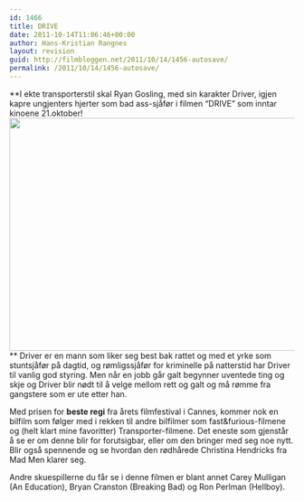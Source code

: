 ```yaml
---
id: 1466
title: DRIVE
date: 2011-10-14T11:06:46+00:00
author: Hans-Kristian Rangnes
layout: revision
guid: http://filmbloggen.net/2011/10/14/1456-autosave/
permalink: /2011/10/14/1456-autosave/
---
```

**I ekte transporterstil skal Ryan Gosling, med sin karakter Driver, igjen kapre ungjenters hjerter som bad ass-sjåfør i filmen “DRIVE” som inntar kinoene 21.oktober!  
<a href="http://filmbloggen.net/2011/10/14/drive/drv-05348/" rel="attachment wp-att-1463"><img class="alignnone size-large wp-image-1463" src="http://filmbloggen.net/wp-content/uploads//2011/10/wwvireo7-620x412.jpg" alt="" width="620" height="412" /></a>  
** Driver er en mann som liker seg best bak rattet og med et yrke som stuntsjåfør på dagtid, og rømligssjåfør for kriminelle på natterstid har Driver til vanlig god styring. Men når en jobb går galt begynner uventede ting og skje og Driver blir nødt til å velge mellom rett og galt og må rømme fra gangstere som er ute etter han.

Med prisen for **beste regi** fra årets filmfestival i Cannes, kommer nok en bilfilm som følger med i rekken til andre bilfilmer som fast&furious-filmene og (helt klart mine favoritter) Transporter-filmene. Det eneste som gjenstår å se er om denne blir for forutsigbar, eller om den bringer med seg noe nytt. Blir også spennende og se hvordan den rødhårede Christina Hendricks fra Mad Men klarer seg.

Andre skuespillerne du får se i denne filmen er blant annet Carey Mulligan (An Education), Bryan Cranston (Breaking Bad) og Ron Perlman (Hellboy).

<span class='embed-youtube' style='text-align:center; display: block;'></span>